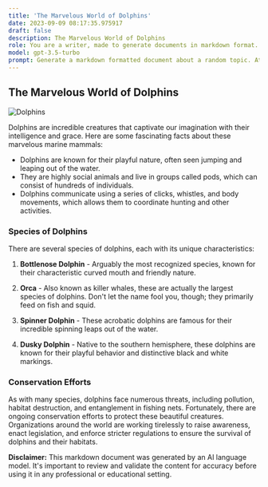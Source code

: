 ```yaml
---
title: 'The Marvelous World of Dolphins'
date: 2023-09-09 08:17:35.975917
draft: false
description: The Marvelous World of Dolphins
role: You are a writer, made to generate documents in markdown format. It is very important that all of the documents you generate are in valid markdown format.
model: gpt-3.5-turbo
prompt: Generate a markdown formatted document about a random topic. At the bottom, include a disclaimer explaining that the document was generated by you. The first line of the document should be the title. Make sure that the entire document is in proper markdown format, using a mix of various tags to make the document visually appealing.
---
```


## The Marvelous World of Dolphins

![Dolphins](https://images.unsplash.com/photo-1563712860543-5d4e4ab46bb3)

Dolphins are incredible creatures that captivate our imagination with their intelligence and grace. Here are some fascinating facts about these marvelous marine mammals:

- Dolphins are known for their playful nature, often seen jumping and leaping out of the water.
- They are highly social animals and live in groups called pods, which can consist of hundreds of individuals.
- Dolphins communicate using a series of clicks, whistles, and body movements, which allows them to coordinate hunting and other activities.

### Species of Dolphins

There are several species of dolphins, each with its unique characteristics:

1. **Bottlenose Dolphin** - Arguably the most recognized species, known for their characteristic curved mouth and friendly nature.

2. **Orca** - Also known as killer whales, these are actually the largest species of dolphins. Don't let the name fool you, though; they primarily feed on fish and squid.

3. **Spinner Dolphin** - These acrobatic dolphins are famous for their incredible spinning leaps out of the water.

4. **Dusky Dolphin** - Native to the southern hemisphere, these dolphins are known for their playful behavior and distinctive black and white markings.

### Conservation Efforts

As with many species, dolphins face numerous threats, including pollution, habitat destruction, and entanglement in fishing nets. Fortunately, there are ongoing conservation efforts to protect these beautiful creatures. Organizations around the world are working tirelessly to raise awareness, enact legislation, and enforce stricter regulations to ensure the survival of dolphins and their habitats.

**Disclaimer:** This markdown document was generated by an AI language model. It's important to review and validate the content for accuracy before using it in any professional or educational setting.